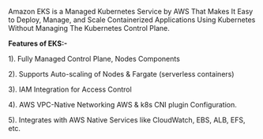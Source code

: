 Amazon EKS is a Managed Kubernetes Service by AWS That Makes It Easy to Deploy, Manage, and Scale Containerized Applications Using Kubernetes Without Managing The Kubernetes Control Plane.

**Features of EKS:-**

1). Fully Managed Control Plane, Nodes Components

2). Supports Auto-scaling of Nodes & Fargate (serverless containers)

3). IAM Integration for Access Control

4). AWS VPC-Native Networking AWS & k8s CNI plugin Configuration.

5). Integrates with AWS Native Services like CloudWatch, EBS, ALB, EFS, etc.
